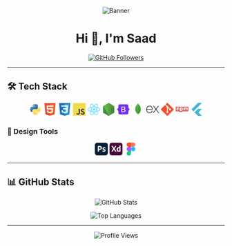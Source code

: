 <p align="center">
  <img src="https://raw.githubusercontent.com/one-loop/one-loop/master/img/profile2.gif" alt="Banner"/>
</p>

<h1 align="center">Hi 👋, I'm Saad</h1>
<p align="center">
  <a href="https://github.com/one-loop" target="_blank">
    <img src="https://img.shields.io/github/followers/one-loop?label=Follow%20Me&style=social" alt="GitHub Followers"/>
  </a>
</p>

---

## 🛠️ Tech Stack

<p align="center">
  <!-- Programming Languages -->
  <img src="https://raw.githubusercontent.com/devicons/devicon/master/icons/python/python-original.svg" alt="Python" width="30" height="30"/>
  <img src="https://raw.githubusercontent.com/devicons/devicon/master/icons/html5/html5-original.svg" alt="HTML5" width="30" height="30"/>
  <img src="https://raw.githubusercontent.com/devicons/devicon/master/icons/css3/css3-original.svg" alt="CSS3" width="30" height="30"/>
  <img src="https://raw.githubusercontent.com/devicons/devicon/master/icons/javascript/javascript-original.svg" alt="JavaScript" width="30" height="30"/>
  <img src="https://raw.githubusercontent.com/devicons/devicon/master/icons/react/react-original.svg" alt="React" width="30" height="30"/>
  <img src="https://raw.githubusercontent.com/devicons/devicon/master/icons/nodejs/nodejs-original.svg" alt="Node.js" width="30" height="30"/>
  <img src="https://github.com/devicons/devicon/blob/master/icons/bootstrap/bootstrap-plain.svg" alt="Bootstrap" width="30" height="30"/>
  <img src="https://raw.githubusercontent.com/devicons/devicon/master/icons/mongodb/mongodb-original.svg" alt="MongoDB" width="30" height="30"/>
  <img src="https://raw.githubusercontent.com/devicons/devicon/master/icons/express/express-original.svg" alt="Express.js" width="30" height="30"/>
  <img src="https://raw.githubusercontent.com/devicons/devicon/master/icons/git/git-original.svg" alt="Git" width="30" height="30"/>
  <img src="https://github.com/devicons/devicon/blob/master/icons/npm/npm-original-wordmark.svg" alt="NPM" width="30" height="30"/>
  <img src="https://github.com/devicons/devicon/blob/master/icons/flutter/flutter-plain.svg" alt="Flutter" width="30" height="30"/>
</p>

### 🎨 Design Tools
<p align="center">
  <img src="https://github.com/devicons/devicon/blob/master/icons/photoshop/photoshop-plain.svg" alt="Adobe Photoshop" width="30" height="30"/>
  <img src="https://github.com/devicons/devicon/blob/master/icons/xd/xd-plain.svg" alt="Adobe XD" width="30" height="30"/>
  <img src="https://github.com/devicons/devicon/blob/master/icons/figma/figma-original.svg" alt="Figma" width="30" height="30"/>
</p>

---

## 📊 GitHub Stats

<p align="center">
  <img src="https://github-readme-stats.vercel.app/api?username=one-loop&show_icons=true&theme=catppuccin_mocha" alt="GitHub Stats"/>
</p>

<p align="center">
  <img src="https://github-readme-stats.vercel.app/api/top-langs/?username=one-loop&layout=compact&theme=catppuccin_mocha&langs_count=5" alt="Top Languages"/>
</p>

---

<p align="center">
  <img src="https://komarev.com/ghpvc/?username=one-loop&style=flat-square" alt="Profile Views"/>
</p>
